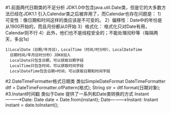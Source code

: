 #1.前面两代日期类的不足分析
    JDK1.0中包含java.util.Date类，但是它的大多数方法已经在JDK1.1
    引入Calendar类之后被弃用了，而Calendar也存在问题是：
    1）可变性：像日期和时间这样的类应该是不可变的。
    2）偏移性：Date中的年份是从1900开始的，而且月份都从0开始
    3）格式化： 格式化只对Date有用，Calendar则不行
    4）此外，他们也不是线程安全的；不能处理闰秒等（每隔两天，多出1s)

    1)LocalDate（日期/年月日），LocalTime（时间/时分秒）、LocalDateTime
      日期时间/年月日时分秒）JDK8加入
      LocalDate只包含日期，可以获取日期字段
      LocalTime只包含时间，可以获取时间字段
      LocalDateTime包含日期+时间，可以获取日期和时间字段
#2.DateTimeFormatter格式日期类
    类似SimpleDateFormat
     DateTimeFormatter dtf = DateTimeFormatter.ofPattern(格式);
     String str = dtf.format(日期对象);
#3.Instant时间戳
    类似于Date
    提供了一系列和Date类转换的方式
    Instant————>Date:
    Date date = Date.from(instant);
    Date————>Instant:
    Instant instant = date.toInstant();




